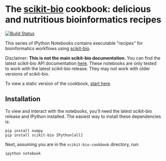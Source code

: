 The [scikit-bio](http://scikit-bio.org) cookbook: delicious and nutritious bioinformatics recipes
=================================================================================================

[![Build Status](https://travis-ci.org/biocore/scikit-bio-cookbook.png?branch=master)](https://travis-ci.org/biocore/scikit-bio-cookbook)

This series of IPython Notebooks contains executable "recipes" for bioinformatics workflows using [scikit-bio](http://scikit-bio.org).

Disclaimer: **This is not the main scikit-bio documentation.** You can find the latest scikit-bio API documentation [here](http://scikit-bio.org/docs/latest/). These notebooks are only tested to work with the latest scikit-bio release. They may not work with older versions of scikit-bio.

To view a static version of the cookbook, [start here](http://nbviewer.ipython.org/github/biocore/scikit-bio-cookbook/blob/master/Index.ipynb).

Installation
------------

To view and interact with the notebooks, you'll need the latest scikit-bio release and IPython installed. The easiest way to install these dependencies is:

    pip install numpy
    pip install scikit-bio IPython[all]

Next, assuming you are in the ``scikit-bio-cookbook`` directory, run:

    ipython notebook
